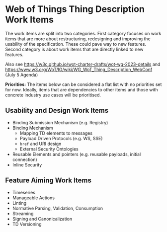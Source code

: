 # Web of Things Thing Description Work Items

The work items are split into two categories. First category focuses on work items that are more about restructuring, redesigning and improving the usability of the specification. These could pave way to new features.
Second category is about work items that are directly linked to new features.

Also see https://w3c.github.io/wot-charter-drafts/wot-wg-2023-details and https://www.w3.org/WoT/IG/wiki/WG_WoT_Thing_Description_WebConf (July 5 Agenda)

**Priorities:** The items below can be considered a flat list with no priorities set for now. Ideally, items that are dependencies to other items and those with concrete industry use cases will be prioritised.

## Usability and Design Work Items

- Binding Submission Mechanism (e.g. Registry)
- Binding Mechanism
  - Mapping TD elements to messages
  - Payload Driven Protocols (e.g. WS, SSE)
  - `href` and URI design
  - External Security Ontologies 
- Reusable Elements and pointers (e.g. reusable payloads, initial connection)
- Inline Security

## Feature Aiming Work Items

- Timeseries
- Manageable Actions
- Linting
- Normative Parsing, Validation, Consumption
- Streaming
- Signing and Canonicalization
- TD Versioning
